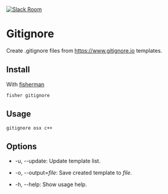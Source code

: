 [slack-link]: https://fisherman-wharf.herokuapp.com
[slack-badge]: https://fisherman-wharf.herokuapp.com/badge.svg
[fisherman]: https://github.com/fisherman/fisherman
[gitignore.io]: https://gitignore.io

[![Slack Room][slack-badge]][slack-link]

# Gitignore

Create .gitignore files from <https://www.gitignore.io> templates.

## Install

With [fisherman]

```
fisher gitignore
```

## Usage

```fish
gitignore osx c++
```

## Options

* -u, --update:
    Update template list.

* -o, --output=*file*:
    Save created template to *file*.

* -h, --help:
    Show usage help.
